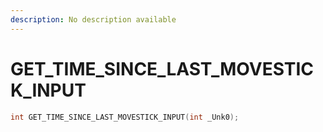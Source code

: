 ```yaml
---
description: No description available 
---
```


# GET_TIME_SINCE_LAST_MOVESTICK_INPUT

```cpp
int GET_TIME_SINCE_LAST_MOVESTICK_INPUT(int _Unk0);
```